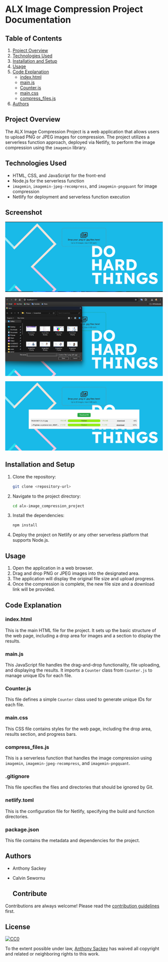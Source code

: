 # ALX Image Compression Project Documentation

## Table of Contents

1. [Project Overview](#project-overview)
2. [Technologies Used](#technologies-used)
3. [Installation and Setup](#installation-and-setup)
4. [Usage](#usage)
5. [Code Explanation](#code-explanation)
    - [index.html](#indexhtml)
    - [main.js](#mainjs)
    - [Counter.js](#counterjs)
    - [main.css](#maincss)
    - [compress_files.js](#compress_filesjs)
6. [Authors](#authors)

## Project Overview

The ALX Image Compression Project is a web application that allows users to upload PNG or JPEG images for compression. The project utilizes a serverless function approach, deployed via Netlify, to perform the image compression using the `imagemin` library.

## Technologies Used

- HTML, CSS, and JavaScript for the front-end
- Node.js for the serverless function
- `imagemin`, `imagemin-jpeg-recompress`, and `imagemin-pngquant` for image compression
- Netlify for deployment and serverless function execution

## Screenshot
![Screenshot](https://github.com/Anthony-cloud-1/alx-image_compression_project/blob/main/main/img/imagecompress1.png)

![Screenshot](https://github.com/Anthony-cloud-1/alx-image_compression_project/blob/main/main/img/imagecompress2.png)

![Screenshot](https://github.com/Anthony-cloud-1/alx-image_compression_project/blob/main/main/img/imagecompress3.png)

## Installation and Setup

1. Clone the repository:
   ```sh
   git clone <repository-url>
   ```
2. Navigate to the project directory:
   ```sh
   cd alx-image_compression_project
   ```
3. Install the dependencies:
   ```sh
   npm install
   ```
4. Deploy the project on Netlify or any other serverless platform that supports Node.js.

## Usage

1. Open the application in a web browser.
2. Drag and drop PNG or JPEG images into the designated area.
3. The application will display the original file size and upload progress.
4. Once the compression is complete, the new file size and a download link will be provided.

## Code Explanation

### index.html

This is the main HTML file for the project. It sets up the basic structure of the web page, including a drop area for images and a section to display the results.


### main.js

This JavaScript file handles the drag-and-drop functionality, file uploading, and displaying the results. It imports a `Counter` class from `Counter.js` to manage unique IDs for each file.


### Counter.js

This file defines a simple `Counter` class used to generate unique IDs for each file.


### main.css

This CSS file contains styles for the web page, including the drop area, results section, and progress bars.


### compress_files.js

This is a serverless function that handles the image compression using `imagemin`, `imagemin-jpeg-recompress`, and `imagemin-pngquant`.


### .gitignore

This file specifies the files and directories that should be ignored by Git.


### netlify.toml

This is the configuration file for Netlify, specifying the build and function directories.


### package.json

This file contains the metadata and dependencies for the project.


## Authors

- Anthony Sackey
- Calvin Sewornu

  ## Contribute

Contributions are always welcome!
Please read the [contribution guidelines](CONTRIBUTE.md) first.

## License

[![CC0](https://licensebuttons.net/p/zero/1.0/88x31.png)](https://creativecommons.org/publicdomain/zero/1.0/)

To the extent possible under law, [Anthony Sackey](https://github.com/Anthony-cloud-1) has waived all copyright and related or neighboring rights to this work.
